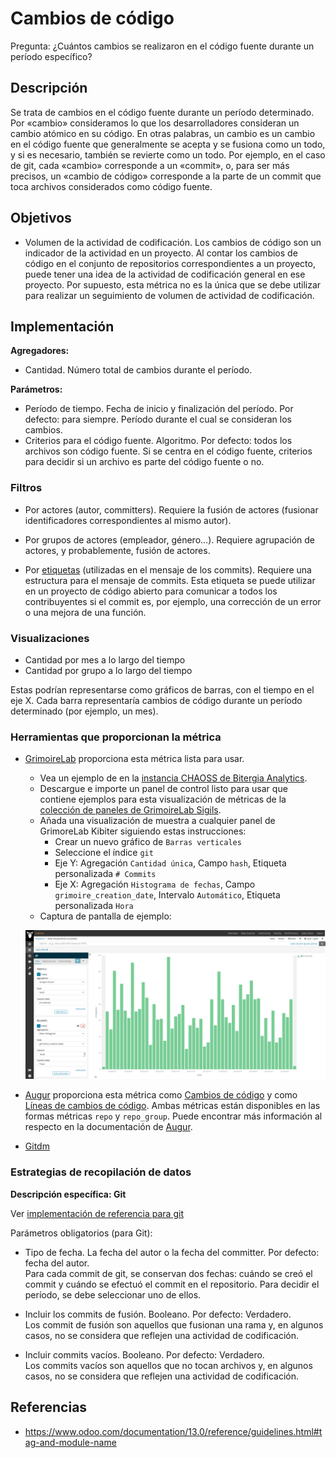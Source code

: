 # Cambios de código

Pregunta: ¿Cuántos cambios se realizaron en el código fuente durante un período específico?


## Descripción

Se trata de cambios en el código fuente durante un período determinado. Por «cambio» consideramos lo que los desarrolladores consideran un cambio atómico en su código. En otras palabras, un cambio es un cambio en el código fuente que generalmente se acepta y se fusiona como un todo, y si es necesario, también se revierte como un todo. Por ejemplo, en el caso de git, cada «cambio» corresponde a un «commit», o, para ser más precisos, un «cambio de código» corresponde a la parte de un commit que toca archivos considerados como código fuente.


## Objetivos

* Volumen de la actividad de codificación. Los cambios de código son un indicador de la actividad en un proyecto. Al contar los cambios de código en el conjunto de repositorios correspondientes a un proyecto, puede tener una idea de la actividad de codificación general en ese proyecto. Por supuesto, esta métrica no es la única que se debe utilizar para realizar un seguimiento de volumen de actividad de codificación.


## Implementación

**Agregadores:**
* Cantidad. Número total de cambios durante el período.

**Parámetros:**
* Período de tiempo. Fecha de inicio y finalización del período. Por defecto: para siempre. Período durante el cual se consideran los cambios.
* Criterios para el código fuente. Algoritmo. Por defecto: todos los archivos son código fuente. Si se centra en el código fuente, criterios para decidir si un archivo es parte del código fuente o no.


### Filtros

* Por actores (autor, committers). Requiere la fusión de actores (fusionar identificadores correspondientes al mismo autor).

* Por grupos de actores (empleador, género...). Requiere agrupación de actores, y probablemente, fusión de actores.

* Por [etiquetas](https://www.odoo.com/documentation/13.0/reference/guidelines.html#tag-and-module-name) (utilizadas en el mensaje de los commits). Requiere una estructura para el mensaje de commits. Esta etiqueta se puede utilizar en un proyecto de código abierto para comunicar a todos los contribuyentes si el commit es, por ejemplo, una corrección de un error o una mejora de una función.

### Visualizaciones

* Cantidad por mes a lo largo del tiempo
* Cantidad por grupo a lo largo del tiempo

Estas podrían representarse como gráficos de barras, con el tiempo en el eje X. Cada barra representaría cambios de código durante un período determinado (por ejemplo, un mes).


### Herramientas que proporcionan la métrica

* [GrimoireLab](https://chaoss.github.io/grimoirelab) proporciona esta métrica lista para usar.
  - Vea un ejemplo de en la [instancia CHAOSS de Bitergia Analytics](https://chaoss.biterg.io/app/kibana#/dashboard/Git).
  - Descargue e importe un panel de control listo para usar que contiene ejemplos para esta visualización de métricas de la [colección de paneles de GrimoireLab Sigils](https://chaoss.github.io/grimoirelab-sigils/panels/git/).
  - Añada una visualización de muestra a cualquier panel de GrimoreLab Kibiter siguiendo estas instrucciones:
    * Crear un nuevo gráfico de `Barras verticales`
    * Seleccione el índice `git`
    * Eje Y: Agregación `Cantidad única`, Campo `hash`, Etiqueta personalizada `# Commits`
    * Eje X: Agregación `Histograma de fechas`, Campo `grimoire_creation_date`, Intervalo `Automático`, Etiqueta personalizada `Hora`
  - Captura de pantalla de ejemplo: 
   
  ![Captura de pantalla de GrimoireLab de la métrica Code_Changes](images/code-changes_grimoirelab.png)

* [Augur](http://augur.osshealth.io/) proporciona esta métrica como [Cambios de código](http://augur.osshealth.io/api_docs/#api-Evolution-code_changes_repo/) y como [Líneas de cambios de código](http://augur.osshealth.io/api_docs/#api-Evolution-code_changes_lines_repo). Ambas métricas están disponibles en las formas métricas `repo` y `repo_group`. Puede encontrar más información al respecto en la documentación de [Augur](https://oss-augur.readthedocs.io/en/master/getting-started/create-a-metric/overview.html#metric-forms).

* [Gitdm](https://repo.or.cz/w/git-dm.git)


### Estrategias de recopilación de datos

**Descripción específica: Git**

Ver [implementación de referencia para git](https://github.com/chaoss/wg-evolution/blob/master/implementations/notebooks_df/code_changes_git.ipynb)

Parámetros obligatorios (para Git):

* Tipo de fecha. La fecha del autor o la fecha del committer. Por defecto: fecha del autor.  
  Para cada commit de git, se conservan dos fechas: cuándo se creó el commit y cuándo se efectuó el commit en el repositorio. Para decidir el período, se debe seleccionar uno de ellos.

* Incluir los commits de fusión. Booleano. Por defecto: Verdadero.  
  Los commit de fusión son aquellos que fusionan una rama y, en algunos casos, no se considera que reflejen una actividad de codificación.

* Incluir commits vacíos. Booleano. Por defecto: Verdadero.  
  Los commits vacíos son aquellos que no tocan archivos y, en algunos casos, no se considera que reflejen una actividad de codificación.

## Referencias

* https://www.odoo.com/documentation/13.0/reference/guidelines.html#tag-and-module-name
